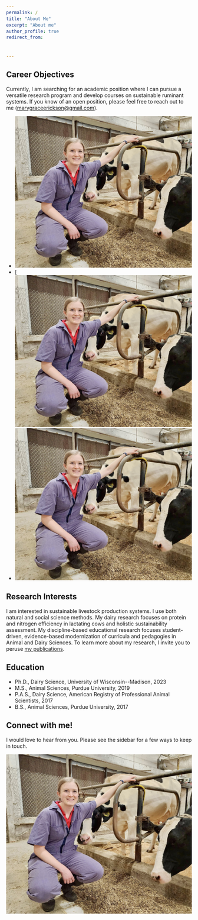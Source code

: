 ```yaml
---
permalink: /
title: "About Me"
excerpt: "About me"
author_profile: true
redirect_from: 


---
```

<script src="assets/js/md-gallery.js"></script>



Career Objectives
-----
Currently, I am searching for an academic position where I can pursue a versatile research program and develop courses on sustainable ruminant systems. If you know of an open position, please feel free to reach out to me (marygraceerickson@gmail.com).

* ![Image 1](mgericksoncows.jpg)
* [![Image 2](mgericksoncows.jpg)
* ![](mgericksoncows.jpg)
  
<script>
    md_gallery();
</script>

Research Interests
-----
I am interested in sustainable livestock production systems. I use both natural and social science methods. My dairy research focuses on protein and nitrogen efficiency in lactating cows and holistic sustainability assessment. My discipline-based educational research focuses student-driven, evidence-based modernization of curricula and pedagogies in Animal and Dairy Sciences. To learn more about my research, I invite you to peruse [my publications](https://merickson3.github.io/publications/). 

Education
-----
- Ph.D., Dairy Science, University of Wisconsin--Madison, 2023
- M.S., Animal Sciences, Purdue University, 2019
- P.A.S., Dairy Science, American Registry of Professional Animal Scientists, 2017
- B.S., Animal Sciences, Purdue University, 2017

Connect with me!
-----
I would love to hear from you. Please see the sidebar for a few ways to keep in touch. 



![Me and a study participant](mgericksoncows.jpg)
